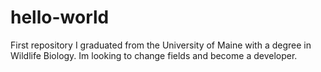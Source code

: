 # hello-world
First repository
I graduated from the University of Maine with a degree in Wildlife Biology. Im looking to change fields and become a developer. 
